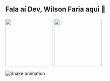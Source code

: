 ## Fala aí Dev, Wilson Faria aqui 👋

<div>
  
  <img  height="150em" src="https://github-readme-stats.vercel.app/api?username=Willsonbs&show_icons=true&theme=react&include_all_commits=true&count_private=true"/>
  
  <img align="left" height="150em" src="https://github-readme-stats.vercel.app/api/top-langs/?username=Willsonbs&layout=compact&langs_count=16&theme=react"/>
</div>

![Snake animation](https://github.com/Willsonbs/Willsonbs/blob/output/github-contribution-grid-snake.svg)
